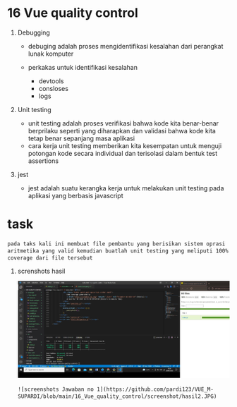 # 16 Vue quality control 

1. Debugging

    * debuging adalah proses mengidentifikasi kesalahan dari perangkat lunak komputer
    * perkakas untuk identifikasi kesalahan

        - devtools
        - consloses
        - logs

2. Unit testing

    * unit testing adalah proses verifikasi bahwa kode kita benar-benar berprilaku seperti yang diharapkan dan validasi bahwa kode kita tetap benar sepanjang masa aplikasi
    * cara kerja unit testing memberikan kita kesempatan untuk menguji potongan kode secara individual dan terisolasi dalam bentuk test assertions
  
2. jest

    * jest adalah suatu kerangka kerja untuk melakukan unit testing pada aplikasi yang berbasis javascript 


# task

    pada taks kali ini membuat file pembantu yang berisikan sistem oprasi aritmetika yang valid kemudian buatlah unit testing yang meliputi 100% coverage dari file tersebut

1. screnshots hasil 
   
     ![screenshots Jawaban no 1](https://github.com/pardi123/VUE_M-SUPARDI/blob/main/16_Vue_quality_control/screenshot/hasil1.JPG)


       ![screenshots Jawaban no 1](https://github.com/pardi123/VUE_M-SUPARDI/blob/main/16_Vue_quality_control/screenshot/hasil2.JPG)
